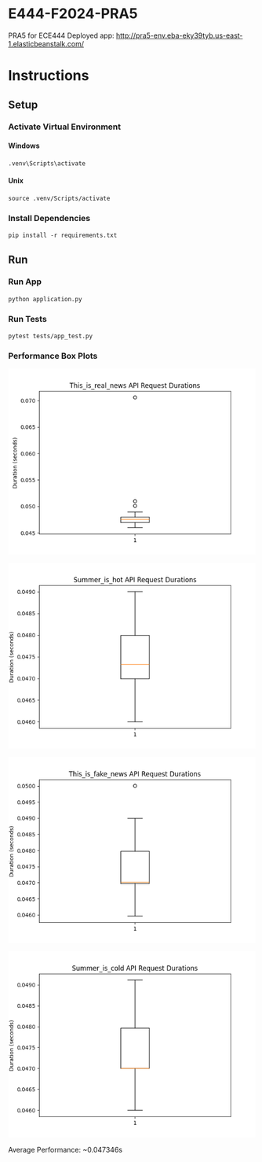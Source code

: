 # E444-F2024-PRA5
PRA5 for ECE444
Deployed app: http://pra5-env.eba-eky39tyb.us-east-1.elasticbeanstalk.com/

# Instructions

## Setup
### Activate Virtual Environment

#### Windows
```
.venv\Scripts\activate
```

#### Unix
```
source .venv/Scripts/activate
```

### Install Dependencies
```
pip install -r requirements.txt
```

## Run

### Run App
```
python application.py
```

### Run Tests
```
pytest tests/app_test.py
```

### Performance Box Plots
![](./This_is_real_news_boxplot.png)

![](./Summer_is_hot_boxplot.png)

![](./This_is_fake_news_boxplot.png)

![](./Summer_is_cold_boxplot.png)

Average Performance: ~0.047346s